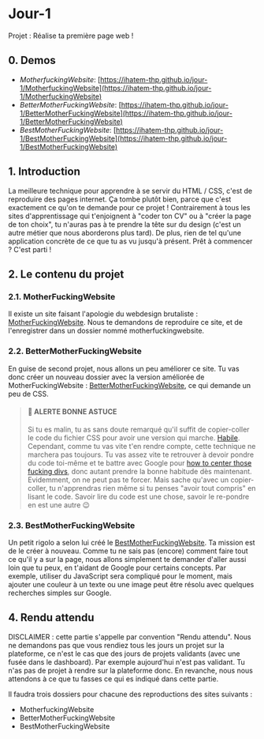 # Jour-1
Projet : Réalise ta première page web !

## 0\. Demos 

- *MotherfuckingWebsite*: [https://ihatem-thp.github.io/jour-1/MotherfuckingWebsite](https://ihatem-thp.github.io/jour-1/MotherfuckingWebsite)
- *BetterMotherFuckingWebsite*: [https://ihatem-thp.github.io/jour-1/BetterMotherFuckingWebsite](https://ihatem-thp.github.io/jour-1/BetterMotherFuckingWebsite)
- *BestMotherFuckingWebsite*: [https://ihatem-thp.github.io/jour-1/BestMotherFuckingWebsite](https://ihatem-thp.github.io/jour-1/BestMotherFuckingWebsite)

## 1\. Introduction

La meilleure technique pour apprendre à se servir du HTML / CSS, c'est de reproduire des pages internet. Ça tombe plutôt bien, parce que c'est exactement ce qu'on te demande pour ce projet ! Contrairement à tous les sites d'apprentissage qui t'enjoignent à "coder ton CV" ou à "créer la page de ton choix", tu n'auras pas à te prendre la tête sur du design (c'est un autre métier que nous aborderons plus tard). De plus, rien de tel qu'une application concrète de ce que tu as vu jusqu'à présent. Prêt à commencer ? C'est parti !

## 2\. Le contenu du projet

### 2.1\. MotherFuckingWebsite

Il existe un site faisant l'apologie du webdesign brutaliste : [MotherFuckingWebsite](http://motherfuckingwebsite.com/). Nous te demandons de reproduire ce site, et de l'enregistrer dans un dossier nommé motherfuckingwebsite.

### 2.2\. BetterMotherFuckingWebsite

En guise de second projet, nous allons un peu améliorer ce site. Tu vas donc créer un nouveau dossier avec la version améliorée de MotherFuckingWebsite : [BetterMotherFuckingWebsite](http://bettermotherfuckingwebsite.com/), ce qui demande un peu de CSS.

>#### 🚀 ALERTE BONNE ASTUCE
>Si tu es malin, tu as sans doute remarqué qu'il suffit de copier-coller le code du fichier CSS pour avoir une version qui marche. [Habile](https://www.youtube.com/watch?v=18SNR9c09is). Cependant, comme tu vas vite t'en rendre compte, cette technique ne marchera pas toujours. Tu vas assez vite te retrouver à devoir pondre du code toi-même et te battre avec Google pour [how to center those fucking divs](https://www.google.fr/search?q=how+to+center+those+fucking+divs&oq=how+to+center+those+fucking+divs&aqs=chrome..69i57.7150j0j9&sourceid=chrome&ie=UTF-8), donc autant prendre la bonne habitude dès maintenant. Evidemment, on ne peut pas te forcer. Mais sache qu'avec un copier-coller, tu n'apprendras rien même si tu penses "avoir tout compris" en lisant le code. Savoir lire du code est une chose, savoir le re-pondre en est une autre 😉

### 2.3\. BestMotherFuckingWebsite

Un petit rigolo a selon lui créé le [BestMotherFuckingWebsite](https://thebestmotherfucking.website/). Ta mission est de le créer à nouveau. Comme tu ne sais pas (encore) comment faire tout ce qu'il y a sur la page, nous allons simplement te demander d'aller aussi loin que tu peux, en t'aidant de Google pour certains concepts. Par exemple, utiliser du JavaScript sera compliqué pour le moment, mais ajouter une couleur à un texte ou une image peut être résolu avec quelques recherches simples sur Google.

## 4\. Rendu attendu

DISCLAIMER : cette partie s'appelle par convention "Rendu attendu". Nous ne demandons pas que vous rendiez tous les jours un projet sur la plateforme, ce n'est le cas que des jours de projets validants (avec une fusée dans le dashboard). Par exemple aujourd'hui n'est pas validant. Tu n'as pas de projet à rendre sur la plateforme donc. En revanche, nous nous attendons à ce que tu fasses ce qui es indiqué dans cette partie.

Il faudra trois dossiers pour chacune des reproductions des sites suivants :

*   MotherfuckingWebsite
*   BetterMotherFuckingWebsite
*   BestMotherFuckingWebsite

